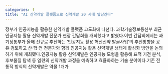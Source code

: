 ```yaml
---
categories: f
title: "AI 신약개발 플랫폼으로 신약개발 20 시대 앞당긴다"
---
```

정부가 인공지능을 활용한 신약개발 플랫폼 고도화에 나선다. 과학기술정보통신부 최근 인공지능 활용 신약개발 전문가 현장 간담회를 개최했다고 밝혔다.이번 간담회에서는 과기정통부가 올해 신규로 추진하는 ‘인공지능 활용 혁신신약 발굴사업’의 추진방향을 공유·검토하고 산·학·연 전문가와 함께 인공지능 활용 신약개발 생태계 활성화 방안을 논의하기 위해 개최됐다.인공지능 활용 신약개발은 인공지능 모형을 활용해 표적 기전 분석, 후보물질 탐색 등 일련의 신약개발 과정을 예측하고 효율화하는 기술 분야이다.기존 전통적 방식의 신약개발은 약물 1개가
